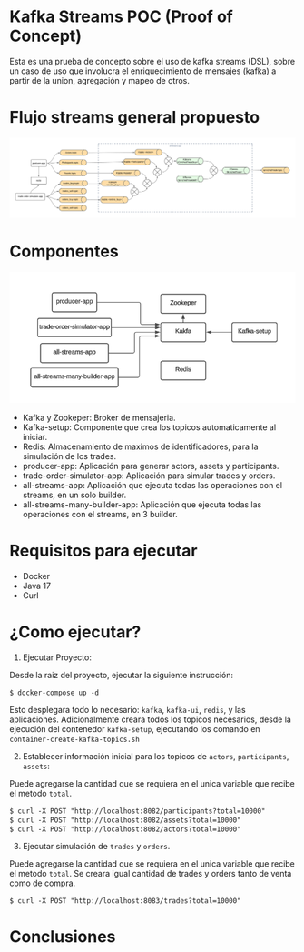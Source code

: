 # Kafka Streams POC (Proof of Concept)

Esta es una prueba de concepto sobre el uso de kafka streams (DSL), sobre un caso de uso que involucra el enriquecimiento de mensajes (kafka) a partir de la union, agregación y mapeo de otros.

# Flujo streams general propuesto

![](docs/images/FlujoStreams.png)

# Componentes

![](docs/images/componentes.png)

* Kafka y Zookeper: Broker de mensajeria.
* Kafka-setup: Componente que crea los topicos automaticamente al iniciar.
* Redis: Almacenamiento de maximos de identificadores, para la simulación de los trades.
* producer-app: Aplicación para generar actors, assets y participants.
* trade-order-simulator-app: Aplicación para simular trades y orders.
* all-streams-app: Aplicación que ejecuta todas las operaciones con el streams, en un solo builder.
* all-streams-many-builder-app: Aplicación que ejecuta todas las operaciones con el streams, en 3 builder.


# Requisitos para ejecutar

* Docker
* Java 17
* Curl

# ¿Como ejecutar?

1. Ejecutar Proyecto:

Desde la raiz del proyecto, ejecutar la siguiente instrucción:

```
$ docker-compose up -d
```
Esto desplegara todo lo necesario: `kafka`, `kafka-ui`, `redis`, y las aplicaciones. Adicionalmente creara todos los topicos necesarios, desde la ejecución del contenedor `kafka-setup`, ejecutando los comando en `container-create-kafka-topics.sh`

2. Establecer información inicial para los topicos de `actors`, `participants`, `assets`:

Puede agregarse la cantidad que se requiera en el unica variable que recibe el metodo `total`.

```
$ curl -X POST "http://localhost:8082/participants?total=10000"
$ curl -X POST "http://localhost:8082/assets?total=10000"      
$ curl -X POST "http://localhost:8082/actors?total=10000"
```

3. Ejecutar simulación de `trades` y `orders`.

Puede agregarse la cantidad que se requiera en el unica variable que recibe el metodo `total`. Se creara igual cantidad de trades y orders tanto de venta como de compra.

```
$ curl -X POST "http://localhost:8083/trades?total=10000"
```

# Conclusiones
